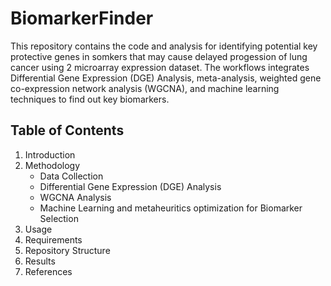 # BiomarkerFinder

This repository contains the code and analysis for identifying potential key protective genes in somkers that may cause delayed progession of lung cancer using 2 microarray expression dataset. The workflows integrates Differential Gene Expression (DGE) Analysis, meta-analysis, weighted gene co-expression network analysis (WGCNA), and machine learning techniques to find out key biomarkers.


## Table of Contents
1.	Introduction
2.	Methodology
    - Data Collection
    - Differential Gene Expression (DGE) Analysis
    - WGCNA Analysis
    - Machine Learning and metaheuritics optimization for Biomarker Selection
3.	Usage
4.	Requirements
5.	Repository Structure
6.	Results
7.	References

